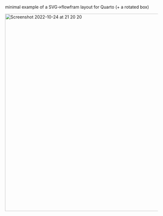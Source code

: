 minimal example of a SVG->flowfram layout for Quarto
(+ a rotated box)


<img width="652" alt="Screenshot 2022-10-24 at 21 20 20" src="https://user-images.githubusercontent.com/18970/197480953-70a8f5f8-5d1c-4ecd-a299-3cc866c16274.png">
